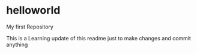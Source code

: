 # helloworld
My first Repository

This is a Learning update of this readme 
just to make changes and commit anything
